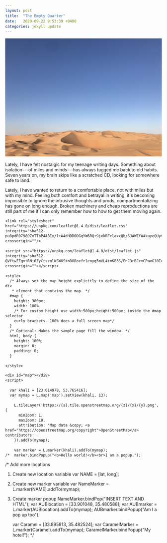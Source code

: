 ```yaml
---
layout: post
title:  "The Empty Quarter"
date:   2020-09-22 9:53:39 +0400
categories: jekyll update
---
```

![Lower third is rolling sand dunes. Upper two thirds is a gradient blue sky.](https://github.com/havemaps/havemaps.github.io/blob/master/_site/assets/img/2020-09-22-thoughts.JPG?raw=true "The Empty Quarter")

Lately, I have felt nostalgic for my teenage writing days.
Something about isolation---of miles and minds---has always tugged me back to old habits. Seven years on, my brain skips like a scratched CD, looking for somewhere safe to land.

Lately, I have wanted to return to a comfortable place, not with miles but with my mind. Feeling both comfort and betrayal in writing, it's becoming impossible to ignore the intrusive thoughts and prods, compartmentalizing has gone on long enough. Broken machinery and cheap reproductions are still part of me if I can only remember how to how to get them moving again.

<html>
  <head>
    <title>Sabah</title>
    <meta name="viewport" content="initial-scale=1.0">
    <meta charset="utf-8">

	<link rel="stylesheet" href="https://unpkg.com/leaflet@1.4.0/dist/leaflet.css"
	integrity="sha512-puBpdR0798OZvTTbP4A8Ix/l+A4dHDD0DGqYW6RQ+9jxkRFclaxxQb/SJAWZfWAkuyeQUytO7+7N4QKrDh+drA=="
	crossorigin=""/>

	<script src="https://unpkg.com/leaflet@1.4.0/dist/leaflet.js"
	integrity="sha512-QVftwZFqvtRNi0ZyCtsznlKSWOStnDORoefr1enyq5mVL4tmKB3S/EnC3rRJcxCPavG10IcrVGSmPh6Qw5lwrg=="
	crossorigin=""></script>

	<style>
      /* Always set the map height explicitly to define the size of the div
       * element that contains the map. */
      #map {
        height: 300px;
        width: 100%
        /* For custom height use width:500px;height:500px; inside the #map selector
        curly brackets. 100% does a full screen map*/
      }
      /* Optional: Makes the sample page fill the window. */
      html, body {
        height: 100%;
        margin: 0;
        padding: 0;
      }

    </style>
  </head>
  <body>

	<div id="map"></div>
    <script>

	  var khali = [23.014978, 53.765416];
	  var mymap = L.map('map').setView(khali, 13);

		L.tileLayer('https://{s}.tile.openstreetmap.org/{z}/{x}/{y}.png', {
		  minZoom: 1,
		  maxZoom: 18,
		  attribution: 'Map data &copy; <a href="https://openstreetmap.org/copyright">OpenStreetMap</a> contributors'
		}).addTo(mymap);

		var marker = L.marker(khali).addTo(mymap);
    /*  marker.bindPopup("<b>Hello world!</b><br>I am a popup.");

  /* Add more locations
  1) Create new location variable var NAME = [lat, long];
  2) Create new marker variable var NameMarker = L.marker(NAME).addTo(mymap);
 3) Create marker popup NameMarker.bindPop("INSERT TEXT AND HTML");
    var AUBlocation = [33.901048, 35.480588];
    var AUBmarker = L.marker(AUBlocation).addTo(mymap);
    AUBmarker.bindPopup("Am I a pop up too");

    var Caramel = [33.895813, 35.482524];
    var CaramelMarker = L.marker(Caramel).addTo(mymap);
    CaramelMarker.bindPopup("My hotel!"); */

    </script>

  </body>
</html>
